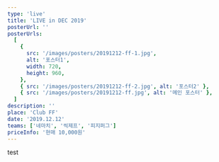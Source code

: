 ```yaml
---
type: 'live'
title: 'LIVE in DEC 2019'
posterUrl: ''
posterUrls:
  [
    {
      src: '/images/posters/20191212-ff-1.jpg',
      alt: '포스터1',
      width: 720,
      height: 960,
    },
    { src: '/images/posters/20191212-ff-2.jpg', alt: '포스터2' },
    { src: '/images/posters/20191212-ff.jpg', alt: '메인 포스터' },
  ]
description: ''
place: 'Club FF'
date: '2019.12.12'
teams: ['네마치', '씩제프', '피지퍼그']
priceInfo: '현매 10,000원'
---
```


test
